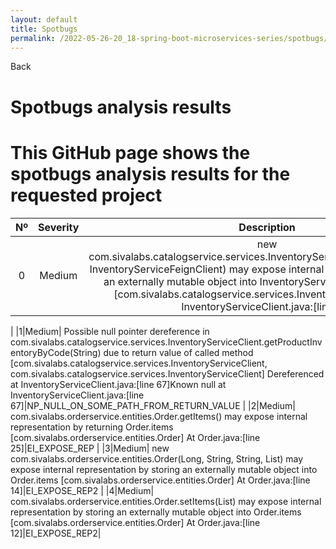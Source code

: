 ```yaml
---
layout: default
title: Spotbugs
permalink: /2022-05-26-20_18-spring-boot-microservices-series/spotbugs/
---
```

<section id="downloads">
 <a onclick="window.history.back()"class="btn">Back</a></section>

 
Spotbugs analysis results
=========================

# This GitHub page shows the spotbugs analysis results for the requested project

|Nº|Severity|Description|Bug|
| :---: | :---: | :---: | :---: |
|0|Medium| new com.sivalabs.catalogservice.services.InventoryServiceClient(RestTemplate, InventoryServiceFeignClient) may expose internal representation by storing an externally mutable object into InventoryServiceClient.restTemplate [com.sivalabs.catalogservice.services.InventoryServiceClient] At InventoryServiceClient.java:[line 29]|EI_EXPOSE_REP2
|
|1|Medium| Possible null pointer dereference in com.sivalabs.catalogservice.services.InventoryServiceClient.getProductInventoryByCode(String) due to return value of called method [com.sivalabs.catalogservice.services.InventoryServiceClient, com.sivalabs.catalogservice.services.InventoryServiceClient] Dereferenced at InventoryServiceClient.java:[line 67]Known null at InventoryServiceClient.java:[line 67]|NP_NULL_ON_SOME_PATH_FROM_RETURN_VALUE
|
|2|Medium| com.sivalabs.orderservice.entities.Order.getItems() may expose internal representation by returning Order.items [com.sivalabs.orderservice.entities.Order] At Order.java:[line 25]|EI_EXPOSE_REP
|
|3|Medium| new com.sivalabs.orderservice.entities.Order(Long, String, String, List) may expose internal representation by storing an externally mutable object into Order.items [com.sivalabs.orderservice.entities.Order] At Order.java:[line 14]|EI_EXPOSE_REP2
|
|4|Medium| com.sivalabs.orderservice.entities.Order.setItems(List) may expose internal representation by storing an externally mutable object into Order.items [com.sivalabs.orderservice.entities.Order] At Order.java:[line 12]|EI_EXPOSE_REP2|
